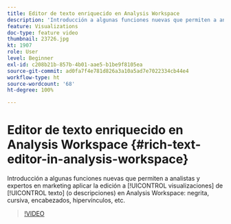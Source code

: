 ```yaml
---
title: Editor de texto enriquecido en Analysis Workspace
description: 'Introducción a algunas funciones nuevas que permiten a analistas y expertos en marketing aplicar la edición a visualizaciones de texto (o descripciones) en Analysis Workspace: negrita, cursiva, encabezados, hipervínculos, etc.'
feature: Visualizations
doc-type: feature video
thumbnail: 23726.jpg
kt: 1907
role: User
level: Beginner
exl-id: c208b21b-857b-4b01-aae5-b1be9f8105ea
source-git-commit: ad0fa7f4e781d826a3a10a5ad7e7022334cb44e4
workflow-type: ht
source-wordcount: '68'
ht-degree: 100%

---
```


# Editor de texto enriquecido en Analysis Workspace {#rich-text-editor-in-analysis-workspace}

Introducción a algunas funciones nuevas que permiten a analistas y expertos en marketing aplicar la edición a [!UICONTROL visualizaciones] de [!UICONTROL texto] (o descripciones) en Analysis Workspace: negrita, cursiva, encabezados, hipervínculos, etc.

>[!VIDEO](https://video.tv.adobe.com/v/23726/?quality=12)
